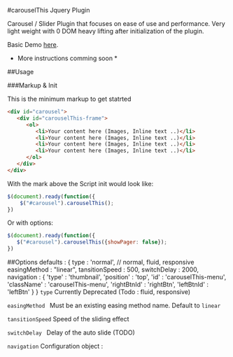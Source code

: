#carouselThis Jquery Plugin

Carousel / Slider Plugin that focuses on ease of use and performance. Very light weight with 0 DOM heavy lifting after initialization of the plugin. 

Basic Demo [here](http://m4nuc.github.com/carouselThis/).

* More instructions comming soon *

##Usage

###Markup & Init

This is the minimum markup to get statrted

```html
<div id="carousel">       
   <div id="carouselThis-frame">
      <ol>
         <li>Your content here (Images, Inline text ..)</li>
         <li>Your content here (Images, Inline text ..)</li>
         <li>Your content here (Images, Inline text ..)</li>
         <li>Your content here (Images, Inline text ..)</li>
      </ol>
   </div>
</div>
```

With the mark above the Script init would look like:

```javascript
$(document).ready(function({
	$("#carousel").carouselThis();
})
```
Or with options:

```javascript
$(document).ready(function({
   $("#carousel").carouselThis({showPager: false});
})
```
	
##Options
      defaults : {
            type                : 'normal', // normal, fluid, responsive
            easingMethod        : "linear",
            tansitionSpeed      : 500,
            switchDelay         : 2000,
            navigation : {
               'type'       : 'thumbnail',
               'position'   : 'top',
               'id'         : 'carouselThis-menu',
               'className'  : 'carouselThis-menu',
               'rightBtnId' : 'rightBtn',
               'leftBtnId'  : 'leftBtn'
            }
         }
`type`
Currently Deprecated (Todo : fluid, responsive)

`easingMethod `
Must be an existing easing method name. Default to `linear`

`tansitionSpeed`
Speed of the sliding effect

`switchDelay `
Delay of the auto slide (TODO)

`navigation`
Configuration object :



